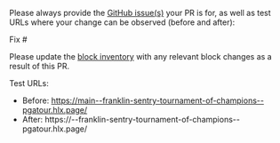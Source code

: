 Please always provide the [GitHub issue(s)](../issues) your PR is for, as well as test URLs where your change can be observed (before and after):

Fix #<gh-issue-id>

Please update the [block inventory](https://adobe.sharepoint.com/:w:/r/sites/HelixProjects/_layouts/15/Doc.aspx?sourcedoc=%7B3DCA0821-E21F-4AFE-94E6-6EA820D45D96%7D&file=block-inventory.docx&action=default&mobileredirect=true) with any relevant block changes as a result of this PR.

Test URLs:
- Before: https://main--franklin-sentry-tournament-of-champions--pgatour.hlx.page/
- After: https://<branch>--franklin-sentry-tournament-of-champions--pgatour.hlx.page/
